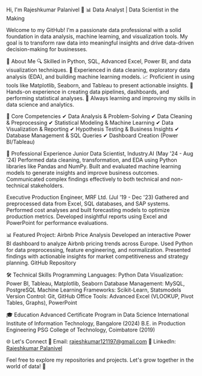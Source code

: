 Hi, I'm Rajeshkumar Palanivel 👋
📊 Data Analyst | Data Scientist in the Making

Welcome to my GitHub! I'm a passionate data professional with a solid foundation in data analysis, machine learning, and visualization tools. My goal is to transform raw data into meaningful insights and drive data-driven decision-making for businesses.

🚀 About Me
🔍 Skilled in Python, SQL, Advanced Excel, Power BI, and data visualization techniques.
🧠 Experienced in data cleaning, exploratory data analysis (EDA), and building machine learning models.
📈 Proficient in using tools like Matplotlib, Seaborn, and Tableau to present actionable insights.
🔧 Hands-on experience in creating data pipelines, dashboards, and performing statistical analyses.
🌱 Always learning and improving my skills in data science and analytics.

🔑 Core Competencies
✔ Data Analysis & Problem-Solving
✔ Data Cleaning & Preprocessing
✔ Statistical Modeling & Machine Learning
✔ Data Visualization & Reporting
✔ Hypothesis Testing & Business Insights
✔ Database Management & SQL Queries
✔ Dashboard Creation (Power BI/Tableau)

💼 Professional Experience
Junior Data Scientist, Industry.AI (May '24 - Aug '24)
Performed data cleaning, transformation, and EDA using Python libraries like Pandas and NumPy.
Built and evaluated machine learning models to generate insights and improve business outcomes.
Communicated complex findings effectively to both technical and non-technical stakeholders.

Executive Production Engineer, MRF Ltd. (Jul '19 - Dec '23)
Gathered and preprocessed data from Excel, SQL databases, and SAP systems.
Performed cost analyses and built forecasting models to optimize production metrics.
Developed insightful reports using Excel and PowerPoint for performance evaluations.

📊 Featured Project: Airbnb Price Analysis
Developed an interactive Power BI dashboard to analyze Airbnb pricing trends across Europe.
Used Python for data preprocessing, feature engineering, and normalization.
Presented findings with actionable insights for market competitiveness and strategy planning.
GitHub Repository

🛠 Technical Skills
Programming Languages: Python
Data Visualization: Power BI, Tableau, Matplotlib, Seaborn
Database Management: MySQL, PostgreSQL
Machine Learning Frameworks: Scikit-Learn, Statsmodels
Version Control: Git, GitHub
Office Tools: Advanced Excel (VLOOKUP, Pivot Tables, Graphs), PowerPoint

🎓 Education
Advanced Certificate Program in Data Science
International Institute of Information Technology, Bangalore (2024)
B.E. in Production Engineering
PSG College of Technology, Coimbatore (2019)

🌐 Let's Connect
📧 Email: rajeshkumar121197@gmail.com
💼 LinkedIn: [Rajeshkumar Palanivel](https://www.linkedin.com/in/rajeshkumar-pazhanivel)

Feel free to explore my repositories and projects. Let's grow together in the world of data! 🚀


